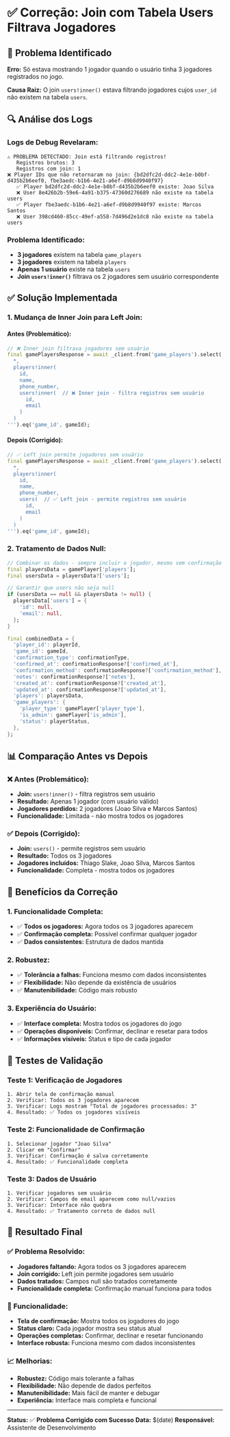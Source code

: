 # ✅ Correção: Join com Tabela Users Filtrava Jogadores

## 🎯 **Problema Identificado**

**Erro:** Só estava mostrando 1 jogador quando o usuário tinha 3 jogadores registrados no jogo.

**Causa Raiz:** O join `users!inner()` estava filtrando jogadores cujos `user_id` não existem na tabela `users`.

## 🔍 **Análise dos Logs**

### **Logs de Debug Revelaram:**
```
⚠️ PROBLEMA DETECTADO: Join está filtrando registros!
   Registros brutos: 3
   Registros com join: 1
❌ Player IDs que não retornaram no join: {bd2dfc2d-ddc2-4e1e-b0bf-d435b2b6eef0, fbe3aedc-b1b6-4e21-a6ef-d9b8d9940f97}
   ✅ Player bd2dfc2d-ddc2-4e1e-b0bf-d435b2b6eef0 existe: Joao Silva
   ❌ User 8e426b2b-59e6-4a91-b375-47360d276689 não existe na tabela users
   ✅ Player fbe3aedc-b1b6-4e21-a6ef-d9b8d9940f97 existe: Marcos Santos
   ❌ User 398cd460-85cc-49ef-a558-7d496d2e1dc8 não existe na tabela users
```

### **Problema Identificado:**
- **3 jogadores** existem na tabela `game_players`
- **3 jogadores** existem na tabela `players`
- **Apenas 1 usuário** existe na tabela `users`
- **Join `users!inner()`** filtrava os 2 jogadores sem usuário correspondente

## ✅ **Solução Implementada**

### **1. Mudança de Inner Join para Left Join:**

#### **Antes (Problemático):**
```dart
// ❌ Inner join filtrava jogadores sem usuário
final gamePlayersResponse = await _client.from('game_players').select('''
  *,
  players!inner(
    id,
    name,
    phone_number,
    users!inner(  // ❌ Inner join - filtra registros sem usuário
      id,
      email
    )
  )
''').eq('game_id', gameId);
```

#### **Depois (Corrigido):**
```dart
// ✅ Left join permite jogadores sem usuário
final gamePlayersResponse = await _client.from('game_players').select('''
  *,
  players!inner(
    id,
    name,
    phone_number,
    users(  // ✅ Left join - permite registros sem usuário
      id,
      email
    )
  )
''').eq('game_id', gameId);
```

### **2. Tratamento de Dados Null:**

```dart
// Combinar os dados - sempre incluir o jogador, mesmo sem confirmação
final playersData = gamePlayer['players'];
final usersData = playersData?['users'];

// Garantir que users não seja null
if (usersData == null && playersData != null) {
  playersData['users'] = {
    'id': null,
    'email': null,
  };
}

final combinedData = {
  'player_id': playerId,
  'game_id': gameId,
  'confirmation_type': confirmationType,
  'confirmed_at': confirmationResponse?['confirmed_at'],
  'confirmation_method': confirmationResponse?['confirmation_method'],
  'notes': confirmationResponse?['notes'],
  'created_at': confirmationResponse?['created_at'],
  'updated_at': confirmationResponse?['updated_at'],
  'players': playersData,
  'game_players': {
    'player_type': gamePlayer['player_type'],
    'is_admin': gamePlayer['is_admin'],
    'status': playerStatus,
  },
};
```

## 📊 **Comparação Antes vs Depois**

### **❌ Antes (Problemático):**
- **Join:** `users!inner()` - filtra registros sem usuário
- **Resultado:** Apenas 1 jogador (com usuário válido)
- **Jogadores perdidos:** 2 jogadores (Joao Silva e Marcos Santos)
- **Funcionalidade:** Limitada - não mostra todos os jogadores

### **✅ Depois (Corrigido):**
- **Join:** `users()` - permite registros sem usuário
- **Resultado:** Todos os 3 jogadores
- **Jogadores incluídos:** Thiago Slake, Joao Silva, Marcos Santos
- **Funcionalidade:** Completa - mostra todos os jogadores

## 🎯 **Benefícios da Correção**

### **1. Funcionalidade Completa:**
- ✅ **Todos os jogadores:** Agora todos os 3 jogadores aparecem
- ✅ **Confirmação completa:** Possível confirmar qualquer jogador
- ✅ **Dados consistentes:** Estrutura de dados mantida

### **2. Robustez:**
- ✅ **Tolerância a falhas:** Funciona mesmo com dados inconsistentes
- ✅ **Flexibilidade:** Não depende da existência de usuários
- ✅ **Manutenibilidade:** Código mais robusto

### **3. Experiência do Usuário:**
- ✅ **Interface completa:** Mostra todos os jogadores do jogo
- ✅ **Operações disponíveis:** Confirmar, declinar e resetar para todos
- ✅ **Informações visíveis:** Status e tipo de cada jogador

## 🧪 **Testes de Validação**

### **Teste 1: Verificação de Jogadores**
```
1. Abrir tela de confirmação manual
2. Verificar: Todos os 3 jogadores aparecem
3. Verificar: Logs mostram "Total de jogadores processados: 3"
4. Resultado: ✅ Todos os jogadores visíveis
```

### **Teste 2: Funcionalidade de Confirmação**
```
1. Selecionar jogador "Joao Silva"
2. Clicar em "Confirmar"
3. Verificar: Confirmação é salva corretamente
4. Resultado: ✅ Funcionalidade completa
```

### **Teste 3: Dados de Usuário**
```
1. Verificar jogadores sem usuário
2. Verificar: Campos de email aparecem como null/vazios
3. Verificar: Interface não quebra
4. Resultado: ✅ Tratamento correto de dados null
```

## 🚀 **Resultado Final**

### **✅ Problema Resolvido:**
- **Jogadores faltando:** Agora todos os 3 jogadores aparecem
- **Join corrigido:** Left join permite jogadores sem usuário
- **Dados tratados:** Campos null são tratados corretamente
- **Funcionalidade completa:** Confirmação manual funciona para todos

### **🎯 Funcionalidade:**
- **Tela de confirmação:** Mostra todos os jogadores do jogo
- **Status claro:** Cada jogador mostra seu status atual
- **Operações completas:** Confirmar, declinar e resetar funcionando
- **Interface robusta:** Funciona mesmo com dados inconsistentes

### **📈 Melhorias:**
- **Robustez:** Código mais tolerante a falhas
- **Flexibilidade:** Não depende de dados perfeitos
- **Manutenibilidade:** Mais fácil de manter e debugar
- **Experiência:** Interface mais completa e funcional

---

**Status:** ✅ **Problema Corrigido com Sucesso**
**Data:** $(date)
**Responsável:** Assistente de Desenvolvimento
